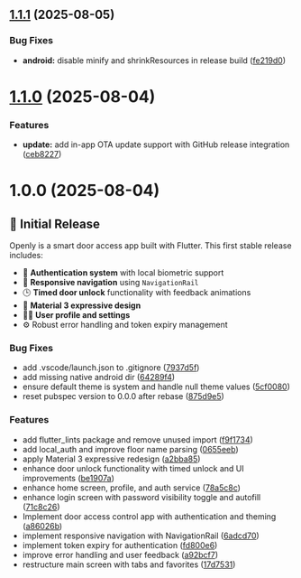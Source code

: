 ## [1.1.1](https://github.com/nathan101000/openly/compare/v1.1.0...v1.1.1) (2025-08-05)


### Bug Fixes

* **android:** disable minify and shrinkResources in release build ([fe219d0](https://github.com/nathan101000/openly/commit/fe219d0e7a2adca7397b131083ac6305e65ba3ee))

# [1.1.0](https://github.com/nathan101000/openly/compare/v1.0.0...v1.1.0) (2025-08-04)


### Features

* **update:** add in-app OTA update support with GitHub release integration ([ceb8227](https://github.com/nathan101000/openly/commit/ceb82274ee72307ca8b22fa7cc589d988877f14f))

# 1.0.0 (2025-08-04)


## 🚀 Initial Release

Openly is a smart door access app built with Flutter. This first stable release includes:

- 🔐 **Authentication system** with local biometric support  
- 🧭 **Responsive navigation** using `NavigationRail`  
- 🕒 **Timed door unlock** functionality with feedback animations  
- 🎨 **Material 3 expressive design**  
- 🧑‍💼 **User profile and settings**  
- ⚙️ Robust error handling and token expiry management


### Bug Fixes

* add .vscode/launch.json to .gitignore ([7937d5f](https://github.com/nathan101000/openly/commit/7937d5f1264493bd7824a5b986fcc86ad5a14cf0))
* add missing native android dir ([64289f4](https://github.com/nathan101000/openly/commit/64289f408732af47f32d8593a71da97255ab48f7))
* ensure default theme is system and handle null theme values ([5cf0080](https://github.com/nathan101000/openly/commit/5cf0080f5c671b8f4e21e1b26a23a21daf672128))
* reset pubspec version to 0.0.0 after rebase ([875d9e5](https://github.com/nathan101000/openly/commit/875d9e5e7d07d1b697f62ca95e849c0554e15c65))


### Features

* add flutter_lints package and remove unused import ([f9f1734](https://github.com/nathan101000/openly/commit/f9f17346b58eb3ec2082394cf5f621001074ca4a))
* add local_auth and improve floor name parsing ([0655eeb](https://github.com/nathan101000/openly/commit/0655eebcca36cf5b88e9237f6459e1046e255c42))
* apply Material 3 expressive redesign ([a2bba85](https://github.com/nathan101000/openly/commit/a2bba8520314ef1c3d47c3832629a64ac085c7c0))
* enhance door unlock functionality with timed unlock and UI improvements ([be1907a](https://github.com/nathan101000/openly/commit/be1907a1584ac31205e447a5fdd5997d2e99ffde))
* enhance home screen, profile, and auth service ([78a5c8c](https://github.com/nathan101000/openly/commit/78a5c8cda9845d70ddd23d9bd4cf20e89882d8b9))
* enhance login screen with password visibility toggle and autofill ([71c8c26](https://github.com/nathan101000/openly/commit/71c8c268d68363fbc52f3649fe3d3ab7c0f658e1))
* Implement door access control app with authentication and theming ([a86026b](https://github.com/nathan101000/openly/commit/a86026b39db15e43977c242d1b64ba52fc6f2582))
* implement responsive navigation with NavigationRail ([6adcd70](https://github.com/nathan101000/openly/commit/6adcd704789e374c63e90cdbb67cd67bcf321b42))
* implement token expiry for authentication ([fd800e6](https://github.com/nathan101000/openly/commit/fd800e6636a3f1e5e9ff010cb6259159bd4260cf))
* improve error handling and user feedback ([a92bcf7](https://github.com/nathan101000/openly/commit/a92bcf77dad9e768654a2f460eab3a7d88347075))
* restructure main screen with tabs and favorites ([17d7531](https://github.com/nathan101000/openly/commit/17d7531f3e9db5b6e1af3a26056d5abf7d2ca873))
